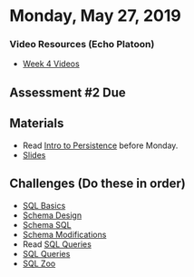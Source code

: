 Monday, May 27, 2019
====================
### Video Resources (Echo Platoon)
- [Week 4 Videos](https://www.youtube.com/watch?v=ra2IXfFlZK8&list=PLu0CiQ7bzwERLJOhwkQA9vQKpsw_McWCb)

## Assessment #2 Due

## Materials 
* Read [Intro to Persistence](readings/persistence-intro.md) before Monday.
* [Slides](https://docs.google.com/a/natedelage.com/presentation/d/1834tfN6g9gvl2t0JDQY2RPMCIAnvN08Wrd-bO-usruQ/edit?usp=sharing)

## Challenges (Do these in order)
* [SQL Basics](https://github.com/indiaplatoon/sql-basics)
* [Schema Design](https://github.com/indiaplatoon/schema-design)
* [Schema SQL](https://github.com/indiaplatoon/schema-sql)
* [Schema Modifications](https://github.com/indiaplatoon/schema-modifications)
* Read [SQL Queries](readings/sql-queries.md)
* [SQL Queries](https://github.com/indiaplatoon/sql-queries)
* [SQL Zoo](http://sqlzoo.net/)
